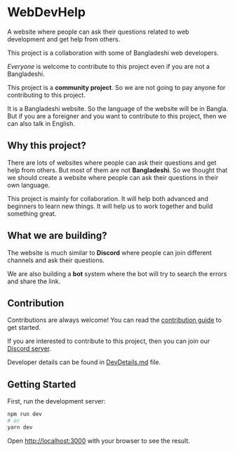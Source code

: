 # WebDevHelp

A website where people can ask their questions related to web development and get help from others.

This project is a collaboration with some of Bangladeshi web developers.

*Everyone* is welcome to contribute to this project even if you are not a Bangladeshi.

This project is a **community project**. So we are not going to pay anyone for contributing to this project.

It is a Bangladeshi website. So the language of the website will be in Bangla. But if you are a foreigner and you want to contribute to this project, then we can also talk in English.

## Why this project?

There are lots of websites where people can ask their questions and get help from others. But most of them are not **Bangladeshi**. So we thought that we should create a website where people can ask their questions in their own language.

This project is mainly for collaboration. It will help both advanced and beginners to learn new things. It will help us to work together and build something great.

## What we are building?

The website is much similar to **Discord** where people can join different channels and ask their questions.

We are also building a **bot** system where the bot will try to search the errors and share the link.

## Contribution

Contributions are always welcome! You can read the [contribution guide](CONTRIBUTING.md) to get started.

If you are interested to contribute to this project, then you can join our [Discord server](https://discord.gg/hfzkufTs).

Developer details can be found in [DevDetails.md](DevDetails.md) file.

## Getting Started

First, run the development server:

```bash
npm run dev
# or
yarn dev
```

Open [http://localhost:3000](http://localhost:3000) with your browser to see the result.
